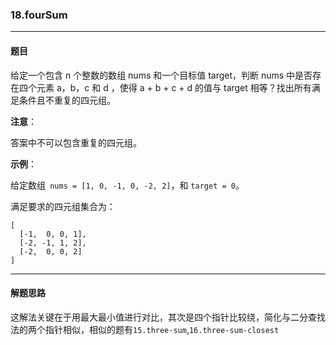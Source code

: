 ### 18.fourSum
----
#### 题目
给定一个包含 n 个整数的数组 nums 和一个目标值 target，判断 nums 中是否存在四个元素 a，b，c 和 d ，使得 a + b + c + d 的值与 target 相等？找出所有满足条件且不重复的四元组。

**注意**：

答案中不可以包含重复的四元组。

**示例**：

给定数组`` nums = [1, 0, -1, 0, -2, 2]``，和 ``target = 0``。

满足要求的四元组集合为：
```
[
  [-1,  0, 0, 1],
  [-2, -1, 1, 2],
  [-2,  0, 0, 2]
]
```

----
#### 解题思路
这解法关键在于用最大最小值进行对比，其次是四个指针比较绕，简化与二分查找法的两个指针相似，相似的题有``15.three-sum``,``16.three-sum-closest``